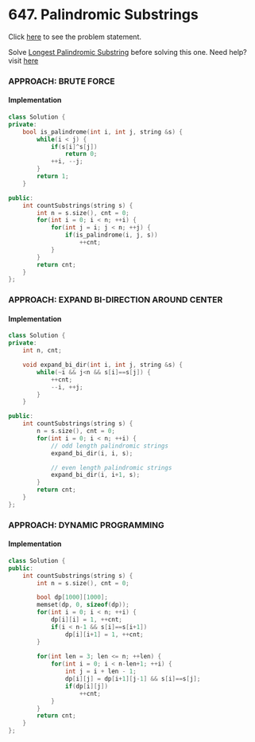 # 647. Palindromic Substrings
Click [here](https://leetcode.com/problems/palindromic-substrings/description/) to see the problem statement.   

Solve [Longest Palindromic Substring](https://leetcode.com/problems/longest-palindromic-substring/description/) before solving this one. Need help? visit
[here](https://github.com/sahsan73/cp/blob/main/Problems-%26%26-Solutions/LeetCode/Dynamic%20Programming/5.%20Longest%20Palindromic%20Substring.md)   


### APPROACH: BRUTE FORCE
#### Implementation
```cpp
class Solution {
private:
    bool is_palindrome(int i, int j, string &s) {
        while(i < j) {
            if(s[i]^s[j])
                return 0;
            ++i, --j;
        }
        return 1;
    }

public:
    int countSubstrings(string s) {
        int n = s.size(), cnt = 0;
        for(int i = 0; i < n; ++i) {
            for(int j = i; j < n; ++j) {
                if(is_palindrome(i, j, s))
                    ++cnt;
            }
        }
        return cnt;
    }
};
```

### APPROACH: EXPAND BI-DIRECTION AROUND CENTER
#### Implementation
```cpp
class Solution {
private:
    int n, cnt;

    void expand_bi_dir(int i, int j, string &s) {
        while(~i && j<n && s[i]==s[j]) {
            ++cnt;
            --i, ++j;
        }
    }

public:
    int countSubstrings(string s) {
        n = s.size(), cnt = 0;
        for(int i = 0; i < n; ++i) {
            // odd length palindromic strings
            expand_bi_dir(i, i, s);

            // even length palindromic strings
            expand_bi_dir(i, i+1, s);
        }
        return cnt;
    }
};
```

### APPROACH: DYNAMIC PROGRAMMING
#### Implementation
```cpp
class Solution {
public:
    int countSubstrings(string s) {
        int n = s.size(), cnt = 0;

        bool dp[1000][1000];
        memset(dp, 0, sizeof(dp));
        for(int i = 0; i < n; ++i) {
            dp[i][i] = 1, ++cnt;
            if(i < n-1 && s[i]==s[i+1])
                dp[i][i+1] = 1, ++cnt;
        }
    
        for(int len = 3; len <= n; ++len) {
            for(int i = 0; i < n-len+1; ++i) {
                int j = i + len - 1;
                dp[i][j] = dp[i+1][j-1] && s[i]==s[j];
                if(dp[i][j])
                    ++cnt;
            }
        }
        return cnt;
    }
};
```
